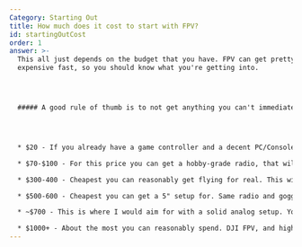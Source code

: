 ```yaml
---
Category: Starting Out
title: How much does it cost to start with FPV?
id: startingOutCost
order: 1
answer: >-
  This all just depends on the budget that you have. FPV can get pretty
  expensive fast, so you should know what you're getting into. 




  ##### A good rule of thumb is to not get anything you can't immediately afford to get replacement parts.




  * $20 - If you already have a game controller and a decent PC/Console, you can buy a sim and try flying to see if you'd enjoy FPV

  * $70-$100 - For this price you can get a hobby-grade radio, that will give you a much more realistic feel when flying in a simulator, and can be used if/when you decide to get a quad

  * $300-400 - Cheapest you can reasonably get flying for real. This will get you a whoop to fly indoors, a proper radio, and some budget goggles to start off

  * $500-600 - Cheapest you can get a 5" setup for. Same radio and goggles, but the quad will obviously be more expensive

  * ~$700 - This is where I would aim for with a solid analog setup. You'd get good slimline goggles, a good charging setup and tools, and a proper quad <br> ~$800 - Pretty much the top end for analog as it gets, I wouldn't really go any further without going on DJI Digital 

  * $1000+ - About the most you can reasonably spend. DJI FPV, and high end radio equipment
---
```

